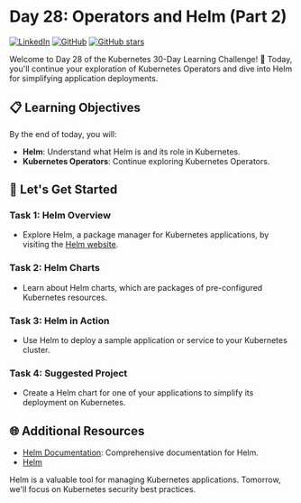 # Day 28: Operators and Helm (Part 2)
[![LinkedIn](https://img.shields.io/badge/Connect%20with%20me%20on-LinkedIn-blue.svg)](https://www.linkedin.com/in/aman-devops/)
[![GitHub](https://img.shields.io/github/stars/AmanPathak-DevOps.svg?style=social)](https://github.com/AmanPathak-DevOps)
[![GitHub stars](https://img.shields.io/github/stars/AmanPathak-DevOps/30DaysOfKubernetes)](https://github.com/AmanPathak-DevOps/30DaysOfKubernetes/stargazers)

Welcome to Day 28 of the Kubernetes 30-Day Learning Challenge! 🚀 Today, you'll continue your exploration of Kubernetes Operators and dive into Helm for simplifying application deployments.

## 📋 Learning Objectives

By the end of today, you will:
- **Helm**: Understand what Helm is and its role in Kubernetes.
- **Kubernetes Operators**: Continue exploring Kubernetes Operators.

## 🚀 Let's Get Started

### Task 1: Helm Overview
- Explore Helm, a package manager for Kubernetes applications, by visiting the [Helm website](https://helm.sh/).

### Task 2: Helm Charts
- Learn about Helm charts, which are packages of pre-configured Kubernetes resources.

### Task 3: Helm in Action
- Use Helm to deploy a sample application or service to your Kubernetes cluster.

### Task 4: Suggested Project
- Create a Helm chart for one of your applications to simplify its deployment on Kubernetes.

## 🌐 Additional Resources

- [Helm Documentation](https://helm.sh/docs/): Comprehensive documentation for Helm.
- [Helm](https://youtu.be/-ykwb1d0DXU?si=OQrM8q4kDAfGTVkJ)

Helm is a valuable tool for managing Kubernetes applications. Tomorrow, we'll focus on Kubernetes security best practices.